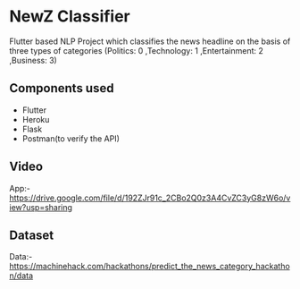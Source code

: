 # NewZ Classifier

Flutter based NLP Project which classifies the news headline on the basis of three types of categories (Politics: 0 ,Technology: 1 ,Entertainment: 2 ,Business: 3)

## Components used

- Flutter
- Heroku
- Flask
- Postman(to verify the API)

## Video

App:- https://drive.google.com/file/d/192ZJr91c_2CBo2Q0z3A4CvZC3yG8zW6o/view?usp=sharing

## Dataset

Data:- https://machinehack.com/hackathons/predict_the_news_category_hackathon/data
